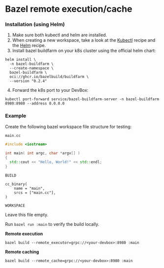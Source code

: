 # Bazel remote execution/cache

### Installation (using Helm)

1. Make sure both kubectl and helm are installed.
2. When creating a new workspace, take a look at the [Kubectl](../references/starter-templates/infra/kubectl.md) recipe and the [Helm](../references/starter-templates/infra/helm.md) recipe.
3. Install bazel buildfarm on your k8s cluster using the official helm chart:

```
helm install \
  -n bazel-buildfarm \
  --create-namespace \
  bazel-buildfarm \
  oci://ghcr.io/bazelbuild/buildfarm \
  --version "0.2.4"
```

4. Forward the k8s port to your DevBox:

```
kubectl port-forward service/bazel-buildfarm-server -n bazel-buildfarm 8980:8980 --address 0.0.0.0
```

### Example

Create the following bazel workspace file structure for testing:

`main.cc`

```cpp
#include <iostream>

int main( int argc, char *argv[] )
{
  std::cout << "Hello, World!" << std::endl;
}
```

`BUILD`

```starlark
cc_binary(
    name = "main",
    srcs = ["main.cc"],
)
```

`WORKSPACE`

Leave this file empty.

Run `bazel run :main` to verify the build locally.

**Remote execution**

```
bazel build --remote_executor=grpc://<your-devbox>:8980 :main
```

**Remote caching**

```
bazel build --remote_cache=grpc://<your-devbox>:8980 :main
```
